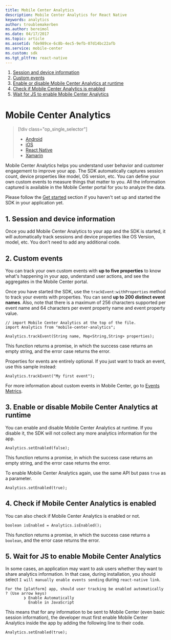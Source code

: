 ```yaml
---
title: Mobile Center Analytics
description: Mobile Center Analytics for React Native
keywords: analytics
author: troublemakerben
ms.author: bereimol
ms.date: 04/17/2017
ms.topic: article
ms.assetid: fde989ce-6c8b-4ec5-9efb-07d14bc22afb
ms.service: mobile-center
ms.custom: sdk
ms.tgt_pltfrm: react-native
---
```


1. [Session and device information](#1-session-and-device-information)
2. [Custom events](#2-custom-events)
3. [Enable or disable Mobile Center Analytics at runtime](#3-enable-or-disable-mobile-center-analytics-at-runtime)
4. [Check if Mobile Center Analytics is enabled](#4-check-if-mobile-center-analytics-is-enabled)
5. [Wait for JS to enable Mobile Center Analytics](#5-wait-for-JS-to-enable-mobile-center-analytics)

# Mobile Center Analytics

> [!div class="op_single_selector"]
> * [Android](android.md)
> * [iOS](ios.md)
> * [React Native](react-native.md)
> * [Xamarin](xamarin.md)

Mobile Center Analytics helps you understand user behavior and customer engagement to improve your app. The SDK automatically captures session count, device properties like model, OS version, etc. You can define your own custom events to measure things that matter to you. All the information captured is available in the Mobile Center portal for you to analyze the data.

Please follow the [Get started](~/sdk/get-started/react-native.md) section if you haven't set up and started the SDK in your application yet.

## 1. Session and device information

Once you add Mobile Center Analytics to your app and the SDK is started, it will automatically track sessions and device properties like OS Version, model, etc. You don’t need to add any additional code.

## 2. Custom events

You can track your own custom events with **up to five properties** to know what's happening in your app, understand user actions, and see the aggregates in the Mobile Center portal.

Once you have started the SDK, use the `trackEvent:withProperties` method to track your events with properties. You can send **up to 200 distinct event names**. Also, note that there is a maximum of 256 characters supported per event name and 64 characters per event property name and event property value.

```
// import Mobile Center Analytics at the top of the file.
import Analytics from "mobile-center-analytics";

Analytics.trackEvent(String name, Map<String,String> properties);
```

This function returns a promise, in which the success case returns an empty string, and the error case returns the error.

Properties for events are entirely optional. If you just want to track an event, use this sample instead:

```
Analytics.trackEvent("My first event");
```

For more information about custom events in Mobile Center, go to [Events Metrics](~/analytics/understand-events.md).

## 3. Enable or disable Mobile Center Analytics at runtime

You can enable and disable Mobile Center Analytics at runtime. If you disable it, the SDK will not collect any more analytics information for the app.

```
Analytics.setEnabled(false);
```

This function returns a promise, in which the success case returns an empty string, and the error case returns the error.

To enable Mobile Center Analytics again, use the same API but pass `true` as a parameter.

```
Analytics.setEnabled(true);
```

## 4. Check if Mobile Center Analytics is enabled

You can also check if Mobile Center Analytics is enabled or not.

```
boolean isEnabled = Analytics.isEnabled();
```

This function returns a promise, in which the success case returns a `boolean`, and the error case returns the error.

## 5. Wait for JS to enable Mobile Center Analytics

In some cases, an application may want to ask users whether they want to share analytics information. In that case, during installation, you should select `I will manually enable events sending` during `react-native link`.

```
For the [platform] app, should user tracking be enabled automatically ? (Use arrow keys)
        ❯ Enable Automatically
          Enable in JavaScript
```

This means that for any information to be sent to Mobile Center (even basic session information), the developer must first enable Mobile Center Analytics inside the app by adding the following line to their code.

```
Analytics.setEnabled(true);
```
